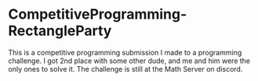 # CompetitiveProgramming-RectangleParty
This is a competitive programming submission I made to a programming challenge. I got 2nd place with some other dude, and me and him were the only ones to solve it. The challenge is still at the Math Server on discord.
